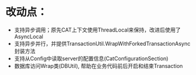 # 改动点：
* 支持异步调用；原先CAT上下文使用ThreadLocal来保持，改进后使用了AsyncLocal
* 支持异步并行，并提供TransactionUtil.WrapWithForkedTransactionAsync封装方法
* 支持从Config中读取server的配置信息(CatConfigurationSection)
* 数据库访问Wrap类(DBUtil), 帮助在业务代码前后开启和结束Transaction
